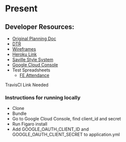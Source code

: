 # Present

## Developer Resources:
* [Original Planning Doc ](https://docs.google.com/document/d/1ugcAJbxE2dGzrFV5TtKsSu4ChoKkfs8bOQYno9aojXY/edit?usp=sharing)
* [DTR](https://docs.google.com/document/d/147gKRaigfph0sqzxPbEvch_m2d4EJpE_SV2RSU9aAts/edit?usp=sharing)
* [Wireframes](https://miro.com/app/board/o9J_luclx_c=/)
* [Heroku Link](http://turing-present.herokuapp.com)
* [Saville Style System](https://savile.turing.edu/)
* [Google Cloud Console](https://console.cloud.google.com/apis/dashboard?project=present-334418)
* Test Spreadsheets
  * [FE Attendance]()

TravisCI Link Needed

### Instructions for running locally

* Clone
* Bundle
* Go to Google Cloud Console, find client_id and secret
* Run Figaro install
* Add GOOGLE_OAUTH_CLIENT_ID and GOOGLE_OAUTH_CLIENT_SECRET to application.yml
